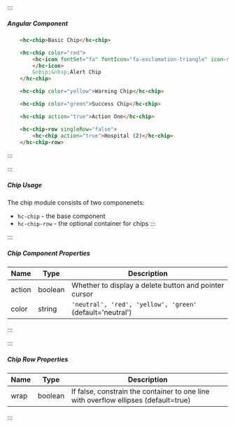 :::
##### Angular Component
``` html
    <hc-chip>Basic Chip</hc-chip>

    <hc-chip color="red">
        <hc-icon fontSet="fa" fontIcon="fa-exclamation-triangle" icon-sm>
        </hc-icon>
        &nbsp;&nbsp;Alert Chip
    </hc-chip>

    <hc-chip color="yellow">Warning Chip</hc-chip>

    <hc-chip color="green">Success Chip</hc-chip>

    <hc-chip action="true">Action One</hc-chip>

    <hc-chip-row singleRow="false">
        <hc-chip action="true">Hospital (2)</hc-chip>
    </hc-chip-row>
```
:::

:::
##### Chip Usage
The chip module consists of two componenets:
- `hc-chip` - the base component
- `hc-chip-row` - the optional container for chips
:::

:::
##### Chip Component Properties
| Name | Type | Description |
| - | - | - |
|action|boolean|Whether to display a delete button and pointer cursor|
|color|string|`'neutral', 'red', 'yellow', 'green'` (default='neutral')|
:::

:::
##### Chip Row Properties
| Name | Type | Description |
| - | - | - |
|wrap|boolean|If false, constrain the container to one line with overflow ellipses (default=true)|
:::
